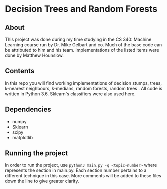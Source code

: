 # Decision Trees and Random Forests

## About
This project was done during my time studying in the CS 340: Machine Learning course run by Dr. Mike Gelbart and co. Much of the base code can be attributed to him and his team. Implementations of the listed items were done by Matthew Hounslow.

## Contents

In this repo you will find working implementations of decision stumps, trees, k-nearest neighbours, k-medians, random forests, random trees . All code is written in Python 3.6. Sklearn's classifiers were also used here.

## Dependencies

- numpy
- Sklearn
- scipy
- matplotlib

## Running the project

In order to run the project, use `python3 main.py -q <topic-number>` where <topic-number> represents the section in main.py. Each section number pertains to a different technique in this case. More comments will be added to these files down the line to give greater clarity.  
